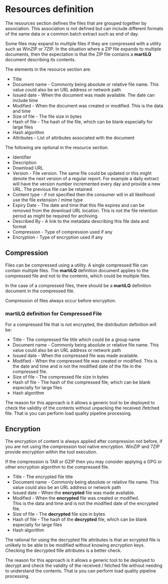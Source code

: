 # Resources definition

The resources section defines the files that are grouped
together by association.  This association is not defined but can
include different formats of the same data or a common batch extract 
such as end of day.

Some files may expand to multiple files if they are
compressed with a utility such as WinZIP or 7ZIP.  In the situation
where a ZIP file expands to multiple documents, then the expectation is
that the ZIP file contains a **martiLQ** document describing its contents.

The elements in the resource section are:

* Title
* Document name - Commonly being absolute or relative file name.
    This value could also be an URL address or network path
* Issued date - When the document was made available. The date can include time 
* Modified - When the document was created or modified.  This is the data and time
* Size of file - The file size in bytes
* Hash of file - The hash of the file, which can be blank especially for large files
* Hash algorithm
* Attributes - List of attributes associated with the document

The following are optional in the resource section.

* Identifier
* Description
* Download URL
* Version - File version.  The same file could be updated or this might denote the next version
    of a regular report.  For example a daily extract will have the version number incremented
    every day and provide a new URL.  The previous file can be retained.
* Content type - if not specified then the consumer will in all likelihood use the file extension / mime type
* Expiry Date - The date and time that this file expires and can be removed from the download URL
    location.  This is not the file retention period as might be required for archiving.
* Described By - A link to the metadata describing this file data and format
* Compression - Type of compression used if any
* Encryption - Type of encryption used if any


## Compression

Files can be compressed using a utility.  A single compressed file can contain
multiple files.  The **martiLQ** definition document applies to the compressed file 
and not to the contents, which could be multiple files.

In the case of a compressed files, there should be a **martiLQ** definition document in the
compressed file.  

Compression of files always occur before encryption.

### martiLQ definition for Compressed File

For a compressed file that is not encrypted, the distribution definition will be:

* Title - The compressed file title which could be a group name
* Document name - Commonly being absolute or relative file name.
    This value could also be an URL address or network path
* Issued date - When the compressed file was made available. 
* Modified - When the compressed file was created or modified.  This is the date and time
    and is not the modified date of the file in the compressed file.
* Size of file - The compressed file size in bytes
* Hash of file - The hash of the compressed file, which can be 
    blank especially for large files
* Hash algorithm

The reason for this approach is it allows a generic tool to be deployed to
check the validity of the contents without unpacking the received /fetched
file.  That is you can perform load quality pipeline processing.

## Encryption

The encryption of content is always applied after compression not before, if
you are not using the compression tool native encryption.  WinZIP and 7ZIP
provide encryption within the tool execution.

If the compression is TAR or GZIP then you may consider applying a GPG
or other encryption algorithm to the compressed file.

* Title - The encrypted file title 
* Document name - Commonly being absolute or relative file name.
    This value could also be an URL address or network path
* Issued date - When the **encrypted** file was made available. 
* Modified - When the **encrypted** file was created or modified.  
    This is the data and time and is not the modified date of the encrypted file.
* Size of file - The **decrypted** file size in bytes
* Hash of file - The hash of the **decrypted** file, which can be 
    blank especially for large files
* Hash algorithm

The rational for using the decrypted file attributes is that an ecrypted
file is unlikely to be able to be modified without knowing encryption keys.
Checking the decrypted fille attributes is a better check.

The reason for this approach is it allows a generic tool to be deployed to
decrypt and check the validity of the received / fetched file without
needing to understand the contents.  That is you can perform load quality
pipeline processing.
